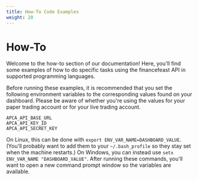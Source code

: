 ```yaml
---
title: How-To Code Examples
weight: 20
---
```


# How-To

Welcome to the how-to section of our documentation! Here, you'll find some examples of how to do specific tasks using
the financefeast API in supported programming languages.

Before running these examples, it is recommended that you set the following environment variables to the corresponding 
values found on your dashboard. Please be aware of whether you're using the values for your paper trading account or 
for your live trading account.
```
APCA_API_BASE_URL
APCA_API_KEY_ID
APCA_API_SECRET_KEY
```
On Linux, this can be done with `export ENV_VAR_NAME=DASHBOARD_VALUE`. (You'll probably want to add them to 
your `~/.bash_profile` so they stay set when the machine restarts.) On Windows, you can instead 
use `setx ENV_VAR_NAME "DASHBOARD_VALUE"`. After running these commands, you'll want to open a new command 
prompt window so the variables are available.